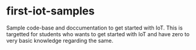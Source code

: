 # first-iot-samples
Sample code-base and doccumentation to get started with IoT. This is targetted for students who wants to get started with IoT and have zero to very basic knowledge regarding the same. 
